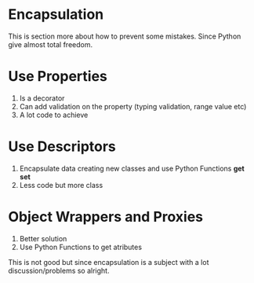 # Encapsulation 

This is section more about how to prevent some mistakes. Since Python give almost total freedom.


# Use Properties
1. Is a decorator
2. Can add validation on the property (typing validation, range value etc)
3. A lot code to achieve

# Use Descriptors
1. Encapsulate data creating new classes and use Python Functions __get__ __set__
2. Less code but more class

# Object Wrappers and Proxies
1. Better solution
2. Use Python Functions to get atributes


This is not good but since encapsulation is a subject with a lot discussion/problems so alright.